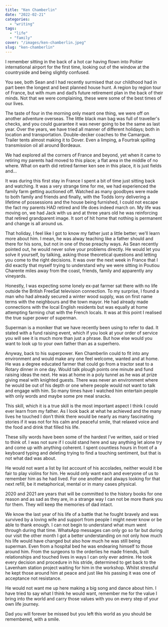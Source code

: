 ```yaml
---
title: "Ken Chamberlin"
date: "2022-02-21"
categories:
  - "writing"
tags:
  - "life"
  - "family"
cover: "/images/ken-chamberlin.jpeg"
slug: "ken-chamberlin"
---
```


I remember sitting in the back of a hot car having flown into Poitier international airport for the first time, looking out of the window at the countryside and being slightly confused.

You see, both Sean and I had recently surmised that our childhood had in part been the longest and best planned house hunt. A region by region tour of France, but with mum and dad’s future retirement plan in the back of their minds. Not that we were complaining, these were some of the best times of our lives.

The taste of four in the morning only meant one thing, we were off on another adventure overseas. The little black man bag was full of traveller's checks, and you could guarantee it was never going to be the same as last year. Over the years, we have tried all manner of different holidays; both in location and transportation. Double-decker coaches to the Camargue. Trailer tents almost making it to Dover. Even a limping, a Fourtrak spilling transmission oil all around Bordeaux.

We had explored all the corners of France and beyond, yet when it came to retiring my parents had moved to this place; a flat area in the middle of no where. What on earth did retired farmer ken see in this place, it is just fields and…

It was during this first stay in France I spent a bit of time just sitting back and watching. It was a very strange time for me, we had experienced the family farm getting auctioned off. Watched as many goodbyes were made to both family and friends and finally, with the Todds lorry delivering a lifetime of possessions and the house being furnished, I could not escape the fact my parents HAD retired and life does indeed march on. My life was moving on, we had Jack with us and at three years old he was reinforcing that retired grandparent image. It sort of hit home that nothing is permanent and change is all around us.

That holiday, I feel like I got to know my father just a little better; we'll learn more about him. I mean, he was alway teaching like a father should and there for his sons, but not in one of those preachy ways. As Sean recently pointed out, he would never solve your problems directly. He would let you solve it yourself, by talking, asking those theoretical questions and letting you come to the right decisions. It was over the next week in France that I did exactly that myself trying to understand why we were sitting in Poutiou Charente miles away from the coast, friends, family and apparently any vineyards.

Honestly, I was expecting some lonely ex-pat farmer sat there with no life outside the British FreeSat television connection. To my surprise, I found a man who had already secured a winter wood supply, was on first name terms with the neighbours and the town mayor. He had already made connections with the local English residents but was equally at home attempting farming chat with the French locals. It was at this point I realised the true super power of superman.

Superman is a moniker that we have recently been using to refer to dad. It stated with a fund raising event, which if you look at your order of service you will see it is much more than just a phrase. But how else would you want to look up to your own father than as a superhero.

Anyway, back to his superpower. Ken Chamberlin could to fit into any environment and would make any one feel welcome, wanted and at home. He was a degree educated farmer that could go from a tractor seat to a Rotary dinner in one day. Would talk plough points one minute and fund raising ideas the next. He was at home in a poly tunnel as he was at prize giving meal with knighted guests. There was never an environment where he would be out of his depth or one where people would not want to talk and engage with him. So many times have I watched him entertain people with only words and maybe some pre meal snacks.

This skill, which it is a true skill is the most important aspect I think I could ever learn from my father. As I look back at what he achieved and the many lives he touched I don’t think there would be nearly as many fascinating stories if it was not for his calm and peaceful smile, that relaxed voice and the food and drink that filled his life.

These silly words have been some of the hardest I’ve written, said or tried to think of. I was not sure if I could stand here and say anything let alone try and come up with anything coherent. I spent countless hours in front of a keyboard typing and deleting trying to find a touching sentiment, but that is not what dad was about.

He would not want a list by list account of his accolades, neither would it be fair to play violins for him. He would only want each and everyone of us to remember him as he had lived. For one another and always looking for that next refill, be it metaphorical, mental or in many cases physical.

2020 and 2021 are years that will be committed to the history books for one reason and as sad as they are, in a strange way I can not be more thank you for them. They will keep the memories of dad intact.

We know the last year of his life of a battle that he fought bravely and was survived by a loving wife and support from people I might never know or be able to thank enough. I can not begin to understand what mum went through during that time. WhatsApp messages can only go so far but during our visit the other month I got a better understanding on not only how much his life would have changed but also how much he was still being superman. Even from a hospital bed he was endearing himself to those around him. From the surgeons to the orderlies he made friends, built relationships and touched lives in ways I can only ever admire. He took every decision and procedure in his stride, determined to get back to the Lavenham station project waiting for him in the workshop. Whilst stressful he kept those around him at peace and just like his passing it was one of acceptance not resistance.

He would not want me up here making a big song and dance about him. I have tried to say what I think he would want, remember me for the value I bring into the world and carry those values with you on every step of your own life journey.

Dad you will forever be missed but you left this world as you should be remembered, with a smile.
